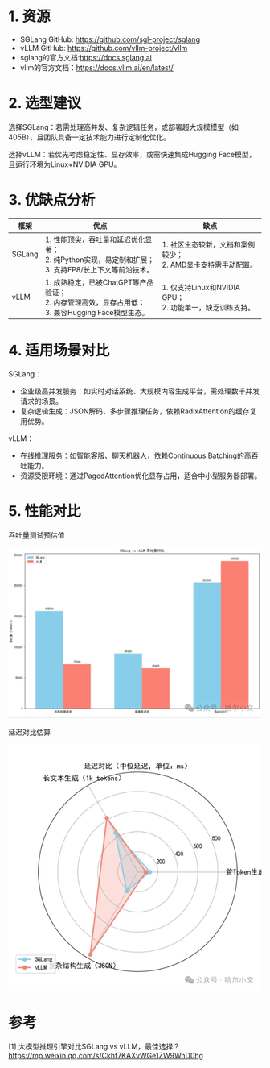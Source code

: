 # 1. 资源

- SGLang GitHub: https://github.com/sgl-project/sglang
- vLLM GitHub: https://github.com/vllm-project/vllm
- sglang的官方文档:https://docs.sglang.ai
- vllm的官方文档：https://docs.vllm.ai/en/latest/

# 2. 选型建议
选择SGLang：若需处理高并发、复杂逻辑任务，或部署超大规模模型（如405B），且团队具备一定技术能力进行定制化优化。

选择vLLM：若优先考虑稳定性、显存效率，或需快速集成Hugging Face模型，且运行环境为Linux+NVIDIA GPU。

# 3. 优缺点分析

| 框架  | 优点  | 缺点  |
|-------|------|------|
| SGLang | 1. 性能顶尖，吞吐量和延迟优化显著；<br>2. 纯Python实现，易定制和扩展；<br>3. 支持FP8/长上下文等前沿技术。 | 1. 社区生态较新，文档和案例较少；<br>2. AMD显卡支持需手动配置。 |
| vLLM | 1. 成熟稳定，已被ChatGPT等产品验证；<br>2. 内存管理高效，显存占用低；<br>3. 兼容Hugging Face模型生态。 | 1. 仅支持Linux和NVIDIA GPU；<br>2. 功能单一，缺乏训练支持。 |

# 4. 适用场景对比
SGLang：

- 企业级高并发服务：如实时对话系统、大规模内容生成平台，需处理数千并发请求的场景。
- 复杂逻辑生成：JSON解码、多步骤推理任务，依赖RadixAttention的缓存复用优势。

vLLM：

- 在线推理服务：如智能客服、聊天机器人，依赖Continuous Batching的高吞吐能力。
- 资源受限环境：通过PagedAttention优化显存占用，适合中小型服务器部署。

# 5. 性能对比

吞吐量测试预估值

![](.04_vllm_sglang对比_images/吞吐预估.png)

延迟对比估算

![](.04_vllm_sglang对比_images/延迟对比.png)

# 参考

[1] 大模型推理引擎对比SGLang vs vLLM，最佳选择？https://mp.weixin.qq.com/s/Ckhf7KAXvWGe1ZW9WnD0hg